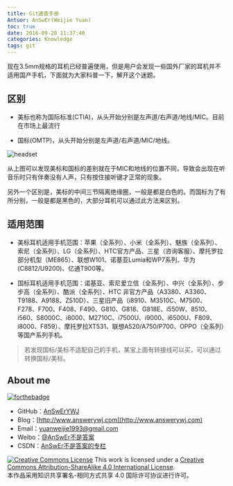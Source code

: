 ```yaml
---
title: Git速查手册
Antuor: AnSwEr(Weijie Yuan)
toc: true
date: 2016-09-20 11:37:40
categories: Knowledge
tags: git
---
```


现在3.5mm规格的耳机已经普遍使用，但是用户会发现一些国外厂家的耳机并不适用国产手机，下面就为大家科普一下，解开这个迷题。

<!--more-->

## 区别

- 美标也称为国际标准(CTIA)，从头开始分别是左声道/右声道/地线/MIC。目前在市场上最流行

- 国标(OMTP)，从头开始分别是左声道/右声道/MIC/地线。

![headset](http://o9zpdspb3.bkt.clouddn.com/headset.png)

从上图可以发现美标和国标的差别就在于MIC和地线的位置不同，导致会出现在听音乐时只有伴奏没有人声，只有按住接听键才正常的现象。

另外一个区别是，美标的中间三节隔离绝缘圈，一般是都是白色的。而国标为了有所分别，一般是都是黑色的，大部分耳机可以通过此方法来区别。



## 适用范围

- 美标耳机适用手机范围：苹果（全系列）、小米（全系列）、魅族（全系列）、索尼（全系列）、LG（全系列）、HTC官方产品、三星（咨询客服）、摩托罗拉部分机型（ME865）、联想W101、诺基亚Lumia和WP7系列、华为(C8812/U9200)、亿通T900等。

- 国标耳机适用手机范围：诺基亚、索尼爱立信（全系列）、中兴（全系列）、步步高（全系列）、酷派（全系列）、HTC 非官方产品（A3380、A3360、T9188、A9188、Z510D）、三星旧产品（i8910、M3510C、M7500、F278、F700、F408、F490、G810、G818、G818E、i550W、8510、i560、S8000C、i8000、M2710C、i7500U、i9000、i6500U、F809、i8000、F859）、摩托罗拉XT531、联想A520/A750/P700、OPPO（全系列）等国产系列手机。

> 若发现国标/美标不适配自己的手机，某宝上面有转接线可以买，可以通过转换国标/美标。

## About me
[![forthebadge](http://forthebadge.com/images/badges/ages-20-30.svg)](http://forthebadge.com)
- GitHub：[AnSwErYWJ](https://github.com/AnSwErYWJ)
- Blog：[http://www.answerywj.com](http://www.answerywj.com)
- Email：[yuanweijie1993@gmail.com](https://mail.google.com)
- Weibo：[@AnSwEr不是答案](http://weibo.com/1783591593)
- CSDN：[AnSwEr不是答案的专栏](http://blog.csdn.net/u011192270)

<a rel="license" href="http://creativecommons.org/licenses/by-sa/4.0/"><img alt="Creative Commons License" style="border-width:0" src="https://i.creativecommons.org/l/by-sa/4.0/88x31.png" /></a> This work is licensed under a <a rel="license" href="http://creativecommons.org/licenses/by-sa/4.0/">Creative Commons Attribution-ShareAlike 4.0 International License</a>.  
本作品采用知识共享署名-相同方式共享 4.0 国际许可协议进行许可。
